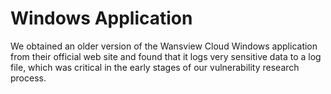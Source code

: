 # Windows Application

We obtained an older version of the Wansview Cloud Windows application from their official web site and found that it logs very sensitive data to a log file, which was critical in the early stages of our vulnerability research process.
